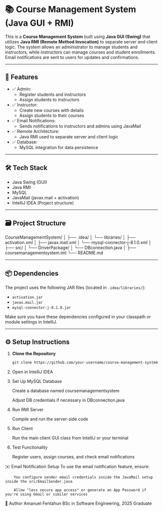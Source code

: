 # 📚 Course Management System (Java GUI + RMI)

This is a **Course Management System** built using **Java GUI (Swing)** that utilizes **Java RMI (Remote Method Invocation)** to separate server and client logic. The system allows an administrator to manage students and instructors, while instructors can manage courses and student enrollments. Email notifications are sent to users for updates and confirmations.

---

## 🚀 Features

- ✅ Admin:
  - Register students and instructors
  - Assign students to instructors
- ✅ Instructor:
  - Create new courses with details
  - Assign students to their courses
- ✅ Email Notifications:
  - Sends notifications to instructors and admins using JavaMail
- ✅ Remote Architecture:
  - Java RMI used to separate server and client logic
- ✅ Database:
  - MySQL integration for data persistence

---

## 🛠️ Tech Stack

- Java Swing (GUI)
- Java RMI
- MySQL
- JavaMail (javax.mail + activation)
- IntelliJ IDEA (Project structure)

---

## 🗃️ Project Structure
CourseManagementSystem/
│
├── .idea/
│ └── libraries/
│ ├── activation.xml
│ ├── javax.mail.xml
│ └── mysql-connector-j-8.1.0.xml
│
├── src/
│ └── DriverPackage/
│ └── DBconnection.java
│
├── coursemanagementsystem.iml
└── README.md

---

## 📦 Dependencies

The project uses the following JAR files (located in `.idea/libraries/`):

- `activation.jar`
- `javax.mail.jar`
- `mysql-connector-j-8.1.0.jar`

Make sure you have these dependencies configured in your classpath or module settings in IntelliJ.

---

## ⚙️ Setup Instructions

1. **Clone the Repository**
   ```bash
   git clone https://github.com/your-username/course-management-system.git
2. Open in IntelliJ IDEA

3. Set Up MySQL Database

    Create a database named coursemanagementsystem

    Adjust DB credentials if necessary in DBconnection.java
4. Run RMI Server

     Compile and run the server-side code
5. Run Client

      Run the main client GUI class from IntelliJ or your terminal
6. Test Functionality

      Register users, assign courses, and check email notifications

✉️ Email Notification Setup
    To use the email notification feature, ensure:
    
        You configure sender email credentials inside the JavaMail setup inside the src/EmailSender.java
        
        Allow "less secure app access" or generate an App Password if you're using Gmail or similar services

👤 Author
Amanuel Fentahun
BSc in Software Engineering, 2025 Graduate

